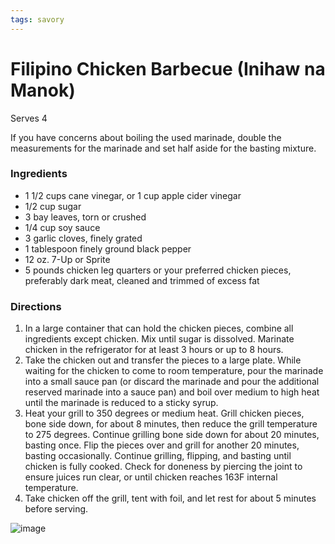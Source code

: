 ```yaml
---
tags: savory
---
```

# Filipino Chicken Barbecue (Inihaw na Manok)
Serves 4

If you have concerns about boiling the used marinade, double the measurements for the marinade and set half aside for the basting mixture.

### Ingredients
- 1 1/2 cups cane vinegar, or 1 cup apple cider vinegar
- 1/2 cup sugar
- 3 bay leaves, torn or crushed
- 1/4 cup soy sauce
- 3 garlic cloves, finely grated
- 1 tablespoon finely ground black pepper
- 12 oz. 7-Up or Sprite
- 5 pounds chicken leg quarters or your preferred chicken pieces, preferably dark meat, cleaned and trimmed of excess fat

### Directions
1. In a large container that can hold the chicken pieces, combine all ingredients except chicken. Mix until sugar is dissolved. Marinate chicken in the refrigerator for at least 3 hours or up to 8 hours.
2. Take the chicken out and transfer the pieces to a large plate. While waiting for the chicken to come to room temperature, pour the marinade into a small sauce pan (or discard the marinade and pour the additional reserved marinade into a sauce pan) and boil over medium to high heat until the marinade is reduced to a sticky syrup.
3. Heat your grill to 350 degrees or medium heat. Grill chicken pieces, bone side down, for about 8 minutes, then reduce the grill temperature to 275 degrees. Continue grilling bone side down for about 20 minutes, basting once. Flip the pieces over and grill for another 20 minutes, basting occasionally. Continue grilling, flipping, and basting until chicken is fully cooked. Check for doneness by piercing the joint to ensure juices run clear, or until chicken reaches 163F internal temperature.
4. Take chicken off the grill, tent with foil, and let rest for about 5 minutes before serving.

![image](../../attachments/Chicken-barbecue-1679-600px-square.jpeg)
